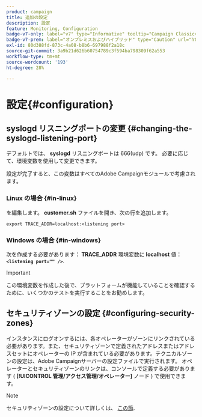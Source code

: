 ```yaml
---
product: campaign
title: 追加の設定
description: 設定
feature: Monitoring, Configuration
badge-v7-only: label="v7" type="Informative" tooltip="Campaign Classicv7 にのみ適用"
badge-v7-prem: label="オンプレミスおよびハイブリッド" type="Caution" url="https://experienceleague.adobe.com/docs/campaign-classic/using/installing-campaign-classic/architecture-and-hosting-models/hosting-models-lp/hosting-models.html?lang=ja" tooltip="オンプレミスデプロイメントとハイブリッドデプロイメントにのみ適用されます"
exl-id: 80d388fd-873c-4a08-b8b6-697988f2a18c
source-git-commit: 3a9b21d626b60754789c3f594ba798309f62a553
workflow-type: tm+mt
source-wordcount: '193'
ht-degree: 28%

---
```


# 設定{#configuration}



## syslogd リスニングポートの変更 {#changing-the-syslogd-listening-port}

デフォルトでは、 **syslogd** リスニングポートは 666(udp) です。 必要に応じて、環境変数を使用して変更できます。

設定が完了すると、この変数はすべてのAdobe Campaignモジュールで考慮されます。

### Linux の場合 {#in-linux}

を編集します。 **customer.sh** ファイルを開き、次の行を追加します。

```
export TRACE_ADDR=localhost:<listening port>
```

### Windows の場合 {#in-windows}

次を作成する必要があります： **TRACE_ADDR** 環境変数に **localhost** 値： **`<listening port="" />`**.

>[!IMPORTANT]
>
>この環境変数を作成した後で、プラットフォームが機能していることを確認するために、いくつかのテストを実行することをお勧めします。

## セキュリティゾーンの設定 {#configuring-security-zones}

インスタンスにログオンするには、各オペレーターがゾーンにリンクされている必要があります。また、セキュリティゾーンで定義されたアドレスまたはアドレスセットにオペレーターの IP が含まれている必要があります。テクニカルゾーンの設定は、Adobe Campaignサーバーの設定ファイルで実行されます。 オペレーターとセキュリティゾーンのリンクは、コンソールで定義する必要があります ( **[!UICONTROL 管理/アクセス管理/オペレーター]** ノード ) で使用できます。

>[!NOTE]
>
>セキュリティゾーンの設定について詳しくは、 [この節](../../installation/using/security-zones.md).
